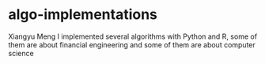 # algo-implementations
Xiangyu Meng
I implemented several algorithms with Python and R, 
some of them are about financial engineering and some of them are about computer science
